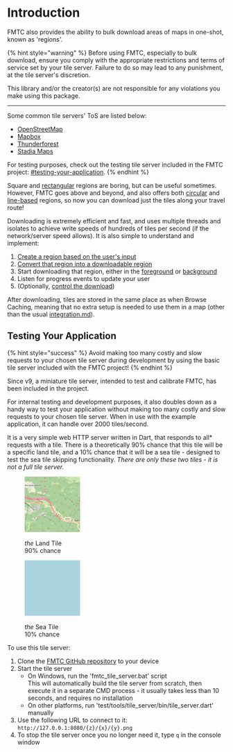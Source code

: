 # Introduction

FMTC also provides the ability to bulk download areas of maps in one-shot, known as 'regions'.

{% hint style="warning" %}
Before using FMTC, especially to bulk download, ensure you comply with the appropriate restrictions and terms of service set by your tile server. Failure to do so may lead to any punishment, at the tile server's discretion.

This library and/or the creator(s) are not responsible for any violations you make using this package.

***

Some common tile servers' ToS are listed below:

* [OpenStreetMap](https://operations.osmfoundation.org/policies/tiles)
* [Mapbox](https://www.mapbox.com/legal/tos)
* [Thunderforest](https://www.thunderforest.com/terms/)
* [Stadia Maps](https://stadiamaps.com/terms-of-service/)

For testing purposes, check out the testing tile server included in the FMTC project: [#testing-your-application](introduction.md#testing-your-application "mention").
{% endhint %}

Square and [rectangular](regions.md#rectangle) regions are boring, but can be useful sometimes. However, FMTC goes above and beyond, and also offers both [circular](regions.md#circle) and [line-based](regions.md#line-based) regions, so now you can download just the tiles along your travel route!

Downloading is extremely efficient and fast, and uses multiple threads and isolates to achieve write speeds of hundreds of tiles per second (if the network/server speed allows). It is also simple to understand and implement:

1. [Create a region based on the user's input](regions.md)
2. [Convert that region into a downloadable region](prepare.md)
3. Start downloading that region, either in the [foreground](foreground.md) or [background](background/)
4. Listen for progress events to update your user
5. (Optionally, [control the download](control-downloads.md))

After downloading, tiles are stored in the same place as when Browse Caching, meaning that no extra setup is needed to use them in a map (other than the usual [integration.md](../usage/integration.md "mention")).

## Testing Your Application

{% hint style="success" %}
Avoid making too many costly and slow requests to your chosen tile server during development by using the basic tile server included with the FMTC project!
{% endhint %}

Since v9, a miniature tile server, intended to test and calibrate FMTC, has been included in the project.

For internal testing and development purposes, it also doubles down as a handy way to test your application without making too many costly and slow requests to your chosen tile server. When in use with the example application, it can handle over 2000 tiles/second.

It is a very simple web HTTP server written in Dart, that responds to all\* requests with a tile. There is a theoretically 90% chance that this tile will be a specific land tile, and a 10% chance that it will be a sea tile - designed to test the sea tile skipping functionality. _There are only these two tiles - it is not a full tile server._

<div>

<figure><img src="../.gitbook/assets/land.png" alt="" width="128"><figcaption><p><em>the</em> Land Tile<br>90% chance</p></figcaption></figure>

 

<figure><img src="../.gitbook/assets/sea.png" alt="" width="128"><figcaption><p><em>the</em> Sea Tile<br>10% chance</p></figcaption></figure>

</div>

To use this tile server:

1. Clone the [FMTC GitHub repository](https://github.com/JaffaKetchup/flutter\_map\_tile\_caching/) to your device
2. Start the tile server
   * On Windows, run the 'fmtc\_tile\_server.bat' script\
     This will automatically build the tile server from scratch, then execute it in a separate CMD process - it usually takes less than 10 seconds, and requires no installation
   * On other platforms, run 'test/tools/tile\_server/bin/tile\_server.dart' manually
3. Use the following URL to connect to it: `http://127.0.0.1:8080/{z}/{x}/{y}.png`
4. To stop the tile server once you no longer need it, type `q` in the console window
